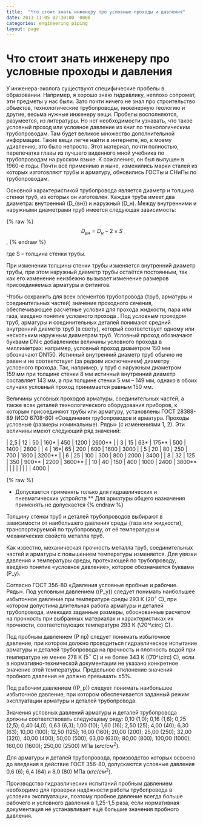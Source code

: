```yaml
---
title:  "Что стоит знать инженеру про условные проходы и давления"
date: 2013-11-05 02:30:00 -0000
categories: engineering piping
layout: page
---
```



# Что стоит знать инженеру про условные проходы и давления

У инженера-эколога существуют специфические пробелы в образовании. Например, я хорошо знаю гидравлику, неплохо сопромат, эти предметы у нас были. Зато почти ничего не знал про строительство объектов, технологические трубопроводы, инженерную геологию и другие, весьма нужные инженеру вещи. Пробелы восполняются, разумеется, из литературы. Но нет необходимости узнавать, что такое условный проход или условное давление из книг по технологическим трубопроводам. Там будет великое множество дополнительной информации. Такие вещи легче найти в интернете, но, к моему удивлению, это было непросто. Этот материал, почти полностью, перепечатка главы из лучшего виденного мной учебника по трубопроводам на русском языке. К сожалению, он был выпущен в 1960-е годы. Почти всё применимо и ныне, изменились марки сталей из которых изготовляют  трубы и арматуру, обновились ГОСТы и СНиПы по трубопроводам.

Основной характеристикой трубопровода является диаметр и толщина стенки труб, из которых он изготовлен. Каждая труба имеет два диаметра: внутренний \(D_{вн}\) и наружный \(D_н\). Между внутренними и наружными диаметрами труб имеется следующая зависимость:

{% raw %}
$$D_{вн} = D_н - 2 \times S$$,
{% endraw %}
 
где S – толщина стенки трубы.

При изменении толщины стенки трубы изменяется внутренний диаметр трубы, при этом наружный диаметр трубы остаётся постоянным, так как его изменение неизбежно вызывает изменение размеров присоединяемых арматуры и фитингов.

Чтобы сохранить для всех элементов трубопровода (труб, арматуры и соединительных частей) значение проходного сечения, обеспечивающее расчётные условия для прохода жидкости, пара или газа, введено понятие условного прохода .  Под условным проходом труб, арматуры и соединительных деталей понимают средний внутренний диаметр труб (в свету), который соответствует одному или нескольким наружным диаметрам труб. Условный проход обозначают буквами DN с добавлением величины условного прохода в миллиметрах: например, условный проход диаметром 150&nbsp;мм обозначают DN150. Истинный внутренний диаметр труб обычно не равен и не соответствует (за редким исключением) диаметру условного прохода. Так, например, у труб с наружным диаметром 159&nbsp;мм при толщине стенки 8 мм истинный внутренний диаметр составляет 143 мм, а при толщине стенки 5&nbsp;мм – 149&nbsp;мм, однако в обоих случаях условный проход принимается равным 150&nbsp;мм.

Величины условных проходов арматуры, соединительных частей, а также всех деталей технологического оборудования приборов, к которым присоединяют трубы или арматуру, установлены ГОСТ&nbsp;28388-89 (ИСО 6708-80) «Соединения трубопроводов и арматура. Проходы условные (размеры номинальные). Ряды» (с изменениями 1, 2). Эти величины имеют следующий ряд значений:

| 2,5 | 12 | 50  | 160*  | 450   | 1200 | 2600** | 
| 3   | 15 | 63* | 175** | 500   | 1400 | 2800   |
| 4   | 16*| 65  | 200   | 600   | 1600 | 3000   |
| 5   | 20 | 80  | 250   | 700   | 1800 | 3200** |
| 6   | 25 | 100 | 300   | 800   | 2000 | 3400   |
| 8   | 32 | 125 | 350   | 900** | 2200 | 3600** |
| 10  | 40 | 150 | 400   | 1000  | 2400 | 3800** |
|     |    |     |       |       |      | 4000   |

{% raw %}
* Допускается применять только для гидравлических и пневматических устройств
** Для арматуры общего назначения применять не допускается
{% endraw %}

Толщину стенки труб и деталей трубопроводов выбирают в зависимости от наибольшего давления среды (газа или жидкости), транспортируемой по трубопроводу, от её температуры и механических свойств металла труб.

Как известно, механическая прочность металла труб, соединительных частей и арматуры с повышением температуры изменяется. Для увязки давления и температуры среды, протекающей по трубопроводу, введено понятие «условное давление», которое обозначается буквами \(P_у\).

Согласно ГОСТ 356-80 «Давления условные пробные и рабочие. Ряды». Под условным давлением (\(P_у\)) следует понимать наибольшее избыточное давление при температуре среды 293 К ($20^\circ$ С), при котором допустима длительная работа арматуры и деталей трубопровода, имеющих заданные размеры, обоснованные расчетом на прочность при выбранных материалах и характеристиках их прочности, соответствующих температуре 293 К (\20^\circ\) С).

Под пробным давлением (Р пр) следует понимать избыточное давление, при котором должно проводиться гидравлическое испытание арматуры и деталей трубопровода на прочность и плотность водой при температуре не менее 278 К ($5^\circ$ С) и не более 343 К (\(70^\circ\) С), если в нормативно-технической документации не указано конкретное значение этой температуры. Предельное отклонение значения пробного давления не должно превышать ±5%.

Под рабочим давлением (\(Р_р\)) следует понимать наибольшее избыточное давление, при котором обеспечивается заданный режим эксплуатации арматуры и деталей трубопровода.

Значения условных давлений арматуры и деталей трубопровода должны соответствовать следующему ряду: 0,10 (1,0); 0,16 (1,6); 0,25 (2,5); 0,40 (4,0); 0,63 (6,3); 1,00 (10); 1,60 (16); 2,50 (25); 4,00 (40); 6,30 (63); 10,00 (100); 12,50 (125); 16,00 (160); 20,00 (200); 25,00 (250); 32,00 (320); 40,00 (400); 50,00 (500); 63,00 (630); 80,00 (800); 100,00 (1000); 160,00 (1600); 250,00 (2500) МПа ($кгс/см^2$).

Для арматуры и деталей трубопровода, производство которых освоено до введения в действие ГОСТ 356-80, допускаются условные давления 0,6 (6); 6,4 (64) и 8,0 (80) МПа ($кгс/см^2$).

Производство гидравлических испытаний пробным давлением необходимо для проверки надёжности работы трубопровода в условиях эксплуатации, поэтому пробное давление всегда больше рабочего и условного давления в 1,25-1,5 раза, если нормативная документация не устанавливает ещё большие значения пробного давления.
